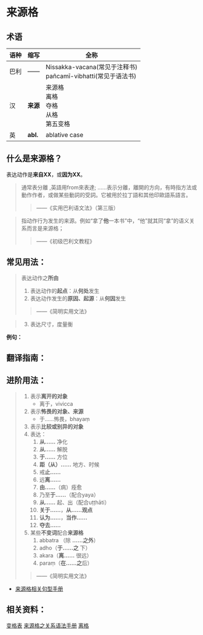 # 来源格

## 术语

|语种|缩写|全称|
|-|-|-|
|巴利|——|Nissakka-vacana\(常见于注释书\)<br>pañcamī-vibhatti\(常见于语法书\)|
|汉|**来源**|来源格<br>离格<br>夺格<br>从格<br>第五变格|
|英|**abl.**|ablative case|

## 什么是来源格？

表达动作是**来自XX**，或**因为XX**。

> 通常表分離 ,英語用from來表達; ……表示分離，離開的方向，有時指方法或動作作者，或做某些動詞的受詞。它被用於拉丁語和其他印歐語系語言。
>
> > ——《实用巴利语文法》（第三版）

>指动作行为发生的来源。例如“拿了**他**一本书”中，“他”就其同“拿”的语义关系而言是来源格；
>
>> ——《初级巴利文教程》



## 常见用法：
>表达动作之**所由**
>1. 表达动作的**起点**：从**何处**发生
>2. 表达动作发生的**原因、起源**：从**何因**发生 
>> ——《简明实用文法》

>3. 表达尺寸，度量衡

**例句：**

## 翻译指南：

## 进阶用法：

>1. 表示**离开的对象**
>     - 离于，vivicca 
>2. 表示**怖畏的对象、来源**
>     - 于……怖畏，bhayaṃ
>3. 表示**比较或别异的对象**
>4. 表达：
>    1. **从……** 净化
>    2. **从……** 解脱
>    3. **于……** 方位
>    4. **距（从）……** 地方、时候
>    5. 戒**止……**
>    6. 远**离……**
>    7. **由……**（病）痊愈
>    8. 乃至**于……**（配合yaya）
>    9. **从……** 起、出（配合uṭṭhāti）
>    10. **关于……**，**从……观点**
>    11. **认为……**，**当作……**
>    12. **夺去……**
>5. 某些**不变词**配合**来源格**
>    1. abbatra （除 **……之外**）
>    2. adho（**于……之** 下）
>    3. akara（**离……** 很远）
>    4. paraṃ（**在……之**后）
>>——《简明实用文法》


* [来源格相关句型手册](../grammar/grammar.md)

## 相关资料：

[变格表](ending-table.md)
[来源格之关系语法手册](../basic-relation/abl.md)
[离格](https://zh.wikipedia.org/wiki/%E7%A6%BB%E6%A0%BC)

